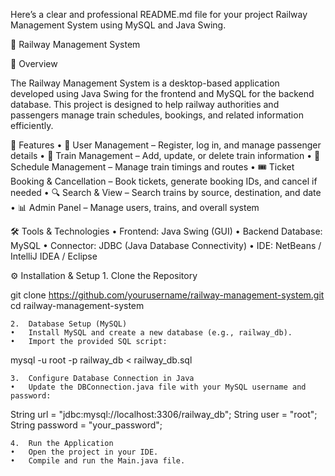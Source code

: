 Here’s a clear and professional README.md file for your project Railway Management System using MySQL and Java Swing.

🚆 Railway Management System

📌 Overview

The Railway Management System is a desktop-based application developed using Java Swing for the frontend and MySQL for the backend database.
This project is designed to help railway authorities and passengers manage train schedules, bookings, and related information efficiently.

🎯 Features
	•	👤 User Management – Register, log in, and manage passenger details
	•	🚉 Train Management – Add, update, or delete train information
	•	📅 Schedule Management – Manage train timings and routes
	•	🎟 Ticket Booking & Cancellation – Book tickets, generate booking IDs, and cancel if needed
	•	🔍 Search & View – Search trains by source, destination, and date
	•	📊 Admin Panel – Manage users, trains, and overall system

🛠️ Tools & Technologies
	•	Frontend: Java Swing (GUI)
	•	Backend Database: MySQL
	•	Connector: JDBC (Java Database Connectivity)
	•	IDE: NetBeans / IntelliJ IDEA / Eclipse

⚙️ Installation & Setup
	1.	Clone the Repository

git clone https://github.com/yourusername/railway-management-system.git
cd railway-management-system


	2.	Database Setup (MySQL)
	•	Install MySQL and create a new database (e.g., railway_db).
	•	Import the provided SQL script:

mysql -u root -p railway_db < railway_db.sql


	3.	Configure Database Connection in Java
	•	Update the DBConnection.java file with your MySQL username and password:

String url = "jdbc:mysql://localhost:3306/railway_db";
String user = "root";
String password = "your_password";


	4.	Run the Application
	•	Open the project in your IDE.
	•	Compile and run the Main.java file.

